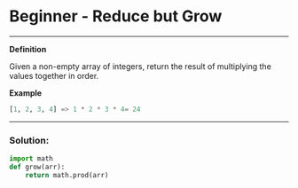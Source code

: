 # Beginner - Reduce but Grow

---

**Definition**

Given a non-empty array of integers, return the result of multiplying the values together in order.

**Example**

```python
[1, 2, 3, 4] => 1 * 2 * 3 * 4= 24
```

---

### Solution:

```python
import math
def grow(arr):
    return math.prod(arr)
```
